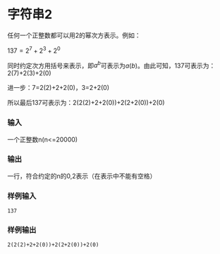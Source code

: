 # 字符串2

任何一个正整数都可以用2的幂次方表示。例如：

$137=2^7+2^3+2^0$

同时约定次方用括号来表示，即$a^b$可表示为$a(b)$。由此可知，137可表示为：2(7)+2(3)+2(0)

进一步：7=2(2)+2+2(0)，3=2+2(0)

所以最后137可表示为：2(2(2)+2+2(0))+2(2+2(0))+2(0)

### 输入

一个正整数n(n<=20000)

### 输出

一行，符合约定的n的0,2表示（在表示中不能有空格）

### 样例输入

```
137
```

### 样例输出

```
2(2(2)+2+2(0))+2(2+2(0))+2(0)
```
